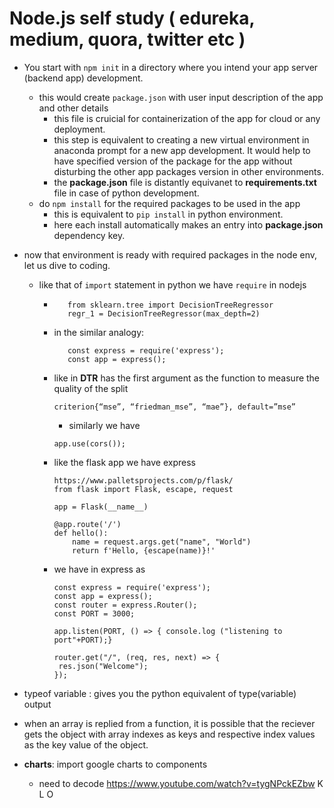# Node.js self study ( edureka, medium, quora, twitter etc )
* You start with ```npm init``` in a directory  where you intend your app server (backend app) development.
  * this would create ```package.json``` with user input description of the app and other details
    * this file is cruicial for containerization of the app for cloud or any deployment.
    * this step is equivalent to creating a new virtual environment in anaconda prompt for a new app development. It would help to have specified version of the package for the app without disturbing the other app packages version in other environments.
    * the **package.json** file is distantly equivanet to **requirements.txt** file in case of python development.
  * do ```npm install``` for the required packages to be used in the app
    * this is equivalent to ```pip install``` in python environment.
    * here each install automatically makes an entry into **package.json** dependency key.
  
* now that environment is ready with required packages in the node env, let us dive to coding.
  * like that of ```import``` statement in python we have ```require``` in nodejs
    * ```
         from sklearn.tree import DecisionTreeRegressor
         regr_1 = DecisionTreeRegressor(max_depth=2)
      ```
    * in the similar analogy:
      ```
         const express = require('express');
         const app = express();
      ```
    * like in **DTR** has the first argument as the function to measure the quality of the split
      ```
      criterion{“mse”, “friedman_mse”, “mae”}, default=”mse”
      ```
      * similarly we have
       ```
       app.use(cors());
       ```
       
    * like the flask app we have express
      ```
      https://www.palletsprojects.com/p/flask/
      from flask import Flask, escape, request

      app = Flask(__name__)

      @app.route('/')
      def hello():
          name = request.args.get("name", "World")
          return f'Hello, {escape(name)}!'
      ```
      
    * we have in express as 
      ```
      const express = require('express');
      const app = express();
      const router = express.Router();
      const PORT = 3000;
      
      app.listen(PORT, () => { console.log ("listening to port"+PORT);}
      
      router.get("/", (req, res, next) => {
       res.json("Welcome");
      });
      ```
* typeof variable : gives you the python equivalent of type(variable) output
* when an array is replied from a function, it is possible that the reciever gets the object with array indexes as keys and respective index values as the key value of the object.

* **charts**: import google charts to components
  * need to decode https://www.youtube.com/watch?v=tygNPckEZbw
K
L
O
